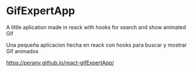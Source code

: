 # GifExpertApp

A little aplication made in reack with hooks for search and show animated Gif

Una pequeña aplicacion hecha en reack con hooks para buscar y mostrar Gif animados

https://peranv.github.io/react-gifExpertApp/


